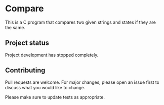 # Compare
This is a C program that compares two given strings and states if they are the same.

## Project status
Project development has stopped completely.

## Contributing
Pull requests are welcome. For major changes, please open an issue first to discuss what you would like to change.

Please make sure to update tests as appropriate.